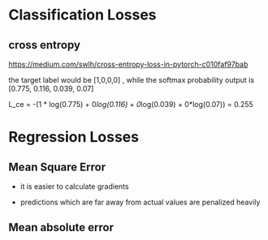# Classification Losses

## cross entropy

https://medium.com/swlh/cross-entropy-loss-in-pytorch-c010faf97bab

the target label would be [1,0,0,0] , while the softmax probability output is [0.775, 0.116, 0.039, 0.07]

L_ce = -(1 * log(0.775) + 0*log(0.116) + 0*log(0.039) + 0*log(0.07)) = 0.255

# Regression Losses

## Mean Square Error

- it is easier to calculate gradients

- predictions which are far away from actual values are penalized heavily

## Mean absolute error

